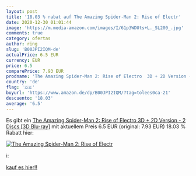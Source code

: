 ```yaml
---
layout: post
title: '18.03 % rabat auf The Amazing Spider-Man 2: Rise of Electr'
date: 2020-12-30 01:01:44
image: 'https://m.media-amazon.com/images/I/61p3WDUts+L._SL200_.jpg'
comments: true
category: ofertas
author: ring
slug: 'B00JPI2IQM-de'
actualPrice: 6.5 EUR
currency: EUR
price: 6.5
comparePrice: 7.93 EUR
prodname: 'The Amazing Spider-Man 2: Rise of Electro  3D + 2D Version - 2 Discs  [3D Blu-ray]'
country: 'de'
flag: '🇩🇪'
buyurl: 'https://www.amazon.de/dp/B00JPI2IQM/?tag=tolees0ca-21'
descuento: '18.03'
average: '6.5'
---
```


Es gibt ein [The Amazing Spider-Man 2: Rise of Electro  3D + 2D Version - 2 Discs  [3D Blu-ray]](https://www.amazon.de/dp/B00JPI2IQM/?tag=tolees0ca-21) mit aktuellem Preis 6.5 EUR (original: 7.93 EUR) 18.03 % Rabatt hier:

[![The Amazing Spider-Man 2: Rise of Electr](https://m.media-amazon.com/images/I/61p3WDUts+L._SL200_.jpg)](https://www.amazon.de/dp/B00JPI2IQM/?tag=tolees0ca-21)

ℹ️:


[kauf es hier!!](https://www.amazon.de/dp/B00JPI2IQM/?tag=tolees0ca-21)
